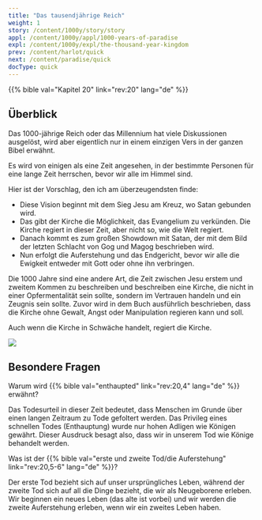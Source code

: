 ```yaml
---
title: "Das tausendjährige Reich"
weight: 1
story: /content/1000y/story/story
appl: /content/1000y/appl/1000-years-of-paradise
expl: /content/1000y/expl/the-thousand-year-kingdom
prev: /content/harlot/quick
next: /content/paradise/quick
docType: quick
---
```


{{% bible val="Kapitel 20" link="rev:20" lang="de" %}}


## Überblick

Das 1000-jährige Reich oder das Millennium hat viele Diskussionen ausgelöst, wird aber eigentlich nur in einem einzigen Vers in der ganzen Bibel erwähnt.

Es wird von einigen als eine Zeit angesehen, in der bestimmte Personen für eine lange Zeit herrschen, bevor wir alle im Himmel sind.

Hier ist der Vorschlag, den ich am überzeugendsten finde:
- Diese Vision beginnt mit dem Sieg Jesu am Kreuz, wo Satan gebunden wird.
- Das gibt der Kirche die Möglichkeit, das Evangelium zu verkünden. Die Kirche regiert in dieser Zeit, aber nicht so, wie die Welt regiert.
- Danach kommt es zum großen Showdown mit Satan, der mit dem Bild der letzten Schlacht von Gog und Magog beschrieben wird.
- Nun erfolgt die Auferstehung und das Endgericht, bevor wir alle die Ewigkeit entweder mit Gott oder ohne ihn verbringen.

Die 1000 Jahre sind eine andere Art, die Zeit zwischen Jesu erstem und zweitem Kommen zu beschreiben und beschreiben eine Kirche, die nicht in einer Opfermentalität sein sollte, sondern im Vertrauen handeln und ein Zeugnis sein sollte. Zuvor wird in dem Buch ausführlich beschrieben, dass die Kirche ohne Gewalt, Angst oder Manipulation regieren kann und soll.

Auch wenn die Kirche in Schwäche handelt, regiert die Kirche.

![](/images/1000_de.jpg)

## Besondere Fragen

Warum wird {{% bible val="enthaupted" link="rev:20,4" lang="de" %}} erwähnt? 

Das Todesurteil in dieser Zeit bedeutet, dass Menschen im Grunde über einen langen Zeitraum zu Tode gefoltert werden. Das Privileg eines schnellen Todes (Enthauptung) wurde nur hohen Adligen wie Königen gewährt. Dieser Ausdruck besagt also, dass wir in unserem Tod wie Könige behandelt werden.

Was ist der {{% bible val="erste und zweite Tod/die Auferstehung" link="rev:20,5-6" lang="de" %}}?

Der erste Tod bezieht sich auf unser ursprüngliches Leben, während der zweite Tod sich auf all die Dinge bezieht, die wir als Neugeborene erleben. Wir beginnen ein neues Leben (das alte ist vorbei) und wir werden die zweite Auferstehung erleben, wenn wir ein zweites Leben haben.